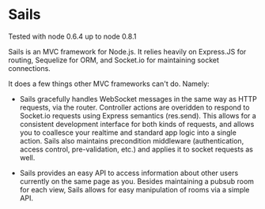 Sails
====

Tested with node 0.6.4 up to node 0.8.1



Sails is an MVC framework for Node.js.  It relies heavily on Express.JS for routing, Sequelize for ORM, and Socket.io for maintaining socket connections.

It does a few things other MVC frameworks can't do.  Namely:

- Sails gracefully handles WebSocket messages in the same way as HTTP requests, via the router.  Controller actions are overidden to respond to Socket.io requests using Express semantics (res.send).  This allows for a consistent development interface for both kinds of requests, and allows you to coallesce your realtime and standard app logic into a single action.  Sails also maintains precondition middleware (authentication, access control, pre-validation, etc.) and applies it to socket requests as well.

- Sails provides an easy API to access information about other users currently on the same page as you.  Besides maintaining a pubsub room for each view, Sails allows for easy manipulation of rooms via a simple API.